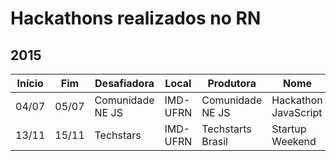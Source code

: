 # Hackathons realizados no RN
## 2015
| Início | Fim | Desafiadora | Local | Produtora | Nome | Links |
| ------ |---- | ----------- | ----- | --------- | ---- | ----- |
| 04/07 | 05/07 | Comunidade NE JS | IMD-UFRN | Comunidade NE JS | Hackathon JavaScript | [1](http://nejs.github.io/hackathon2015/), [2](https://github.com/nejs/hackathon2015-docs) e [3](https://www.imd.ufrn.br/portal/noticias/1156/imd-ser%C3%A1-sede-de-maratona-de-programa%C3%A7%C3%A3o-em-javascript)|
| 13/11 | 15/11 | Techstars | IMD-UFRN | Techstarts Brasil | Startup Weekend | [1](http://communities.techstars.com/brazil/natal/startup-weekend/7434), [2](https://www.sympla.com.br/startup-weekend-natal---novembro-2015__43464) e [3](http://agorarn.com.br/infoetecnologia/natal-recebera-edicao-do-startup-weekend/)|